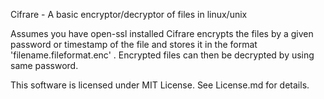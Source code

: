 Cifrare - A basic encryptor/decryptor of files in linux/unix

Assumes you have open-ssl installed
Cifrare encrypts the files by a given password or timestamp of the
file and stores it in the format 'filename.fileformat.enc' .
Encrypted files can then be decrypted by using same password.

This software is licensed under MIT License. See License.md
for details.

